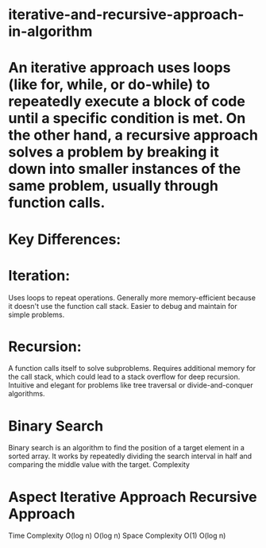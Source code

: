 # iterative-and-recursive-approach-in-algorithm
# An iterative approach uses loops (like for, while, or do-while) to repeatedly execute a block of code until a specific condition is met. On the other hand, a recursive approach solves a problem by breaking it down into smaller instances of the same problem, usually through function calls.
# Key Differences:
# Iteration:
Uses loops to repeat operations.
Generally more memory-efficient because it doesn't use the function call stack.
Easier to debug and maintain for simple problems.
# Recursion:
A function calls itself to solve subproblems.
Requires additional memory for the call stack, which could lead to a stack overflow for deep recursion.
Intuitive and elegant for problems like tree traversal or divide-and-conquer algorithms.
# Binary Search
Binary search is an algorithm to find the position of a target element in a sorted array. It works by repeatedly dividing the search interval in half and comparing the middle value with the target.
Complexity
# Aspect Iterative Approach Recursive Approach
Time Complexity O(log n) O(log n)
Space Complexity O(1) O(log n)
